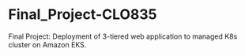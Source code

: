 # Final_Project-CLO835
Final Project: Deployment of 3-tiered web application to managed K8s cluster on Amazon EKS.
